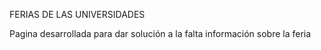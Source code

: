 FERIAS DE LAS UNIVERSIDADES 

Pagina desarrollada para dar solución a la falta información sobre la feria
